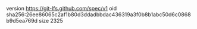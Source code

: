 version https://git-lfs.github.com/spec/v1
oid sha256:26ee86065c2af1b80d3ddadbbdac436319a3f0b8b1abc50d6c0868b9d5ea769d
size 2325
